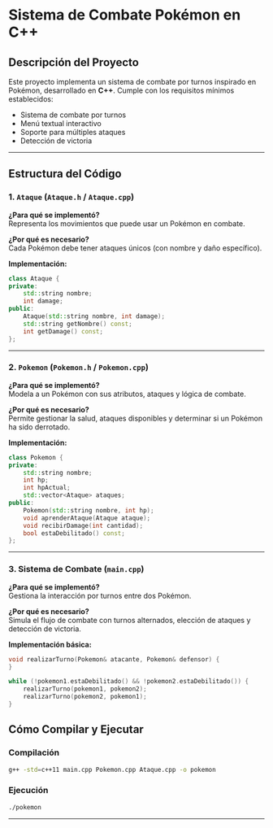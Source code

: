 # Sistema de Combate Pokémon en C++

## Descripción del Proyecto

Este proyecto implementa un sistema de combate por turnos inspirado en Pokémon, desarrollado en **C++**. Cumple con los requisitos mínimos establecidos:

- Sistema de combate por turnos
- Menú textual interactivo
- Soporte para múltiples ataques
- Detección de victoria

---

## Estructura del Código

### 1. `Ataque` (`Ataque.h` / `Ataque.cpp`)

**¿Para qué se implementó?**  
Representa los movimientos que puede usar un Pokémon en combate.

**¿Por qué es necesario?**  
Cada Pokémon debe tener ataques únicos (con nombre y daño específico).

**Implementación:**
```cpp
class Ataque {
private:
    std::string nombre;
    int damage;
public:
    Ataque(std::string nombre, int damage);
    std::string getNombre() const;
    int getDamage() const;
};
```

---

### 2. `Pokemon` (`Pokemon.h` / `Pokemon.cpp`)

**¿Para qué se implementó?**  
Modela a un Pokémon con sus atributos, ataques y lógica de combate.

**¿Por qué es necesario?**  
Permite gestionar la salud, ataques disponibles y determinar si un Pokémon ha sido derrotado.

**Implementación:**
```cpp
class Pokemon {
private:
    std::string nombre;
    int hp;
    int hpActual;
    std::vector<Ataque> ataques;
public:
    Pokemon(std::string nombre, int hp);
    void aprenderAtaque(Ataque ataque);
    void recibirDamage(int cantidad);
    bool estaDebilitado() const;
};
```

---

### 3. Sistema de Combate (`main.cpp`)

**¿Para qué se implementó?**  
Gestiona la interacción por turnos entre dos Pokémon.

**¿Por qué es necesario?**  
Simula el flujo de combate con turnos alternados, elección de ataques y detección de victoria.

**Implementación básica:**
```cpp
void realizarTurno(Pokemon& atacante, Pokemon& defensor) {
}

while (!pokemon1.estaDebilitado() && !pokemon2.estaDebilitado()) {
    realizarTurno(pokemon1, pokemon2);
    realizarTurno(pokemon2, pokemon1);
}
```

## Cómo Compilar y Ejecutar

### Compilación
```bash
g++ -std=c++11 main.cpp Pokemon.cpp Ataque.cpp -o pokemon
```

### Ejecución
```bash
./pokemon
```

---
